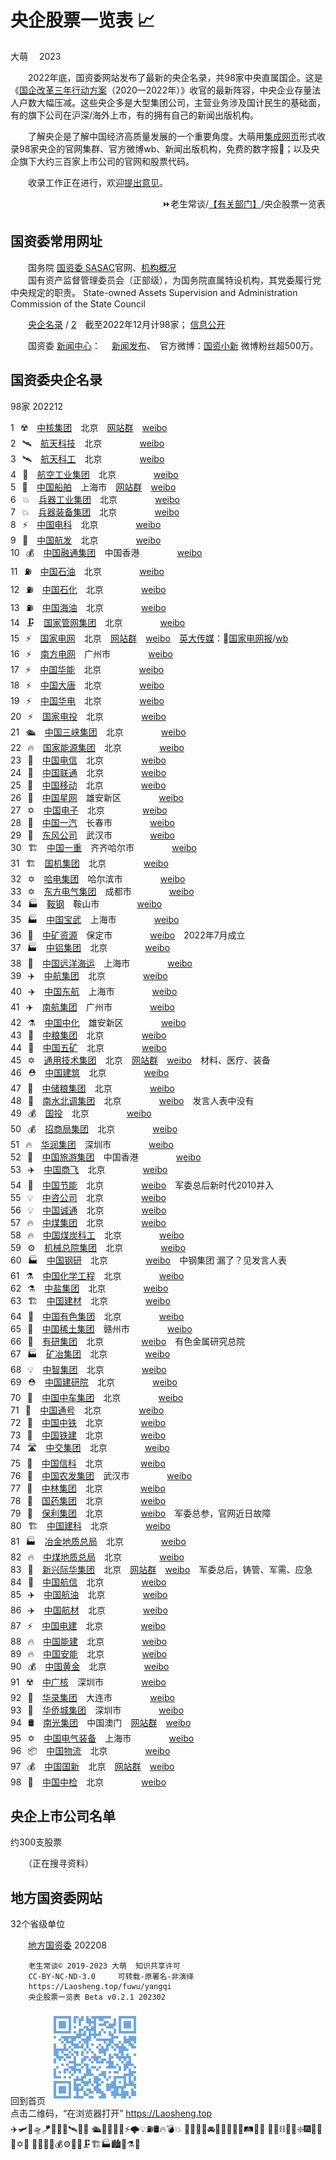 ﻿央企股票一览表 📈
=================
大萌　	2023

<base target="_blank">

　　2022年底，国资委网站发布了最新的央企名录，共98家中央直属国企。这是《[国企改革三年行动方案](http://www.sasac.gov.cn/n4470048/n13461446/n15390485/)（2020—2022年）》收官的最新阵容，中央企业存量法人户数大幅压减。这些央企多是大型集团公司，主营业务涉及国计民生的基础面，有的旗下公司在沪深/海外上市，有的拥有自己的新闻出版机构。

　　了解央企是了解中国经济高质量发展的一个重要角度。大萌用[集成网页](https://diamonwoo.github.io/LSIP)形式收录98家央企的官网集群、官方微博wb、新闻出版机构，免费的数字报📰；以及央企旗下大约三百家上市公司的官网和股票代码。

　　收录工作正在进行，欢迎[提出意见](https://xoyondo.com/mb/yY8PqZMjKUgdcpn)。

<div align="right">
⏩老生常谈/<a href="https://Laosheng.top/fuwu" target="_top">【有关部门】</a>/央企股票一览表
</div>


国资委常用网址
--------------

　　国务院 [国资委 SASAC](http://www.sasac.gov.cn)官网、[机构概况](http://www.sasac.gov.cn/n2588020/index.html)  
　　国有资产监督管理委员会（正部级），为国务院直属特设机构，其党委履行党中央规定的职责。
	State-owned Assets Supervision and Administration Commission of the State Council

　　[央企名录](http://www.sasac.gov.cn/n4422011/n14158800/n14158998/c14159097/content.html) / [2](http://www.sasac.gov.cn/n2588035/n2641579/n2641645/)　截至2022年12月计98家；
	[信息公开](http://xxgk.sasac.gov.cn:8080/gdnps/pc/index.jsp)

　　国资委 [新闻中心](http://www.sasac.gov.cn/n2588020/n2877938/n2879597/)：
　[新闻发布](http://www.sasac.gov.cn/n2588025/)、　官方微博：[国资小新](https://weibo.com/guozixiaoxin) 微博粉丝超500万。


国资委央企名录
--------------
98家	202212

1⠀☢️⠀	[中核集团](http://www.cnnc.com.cn "中国核工业集团有限公司")⠀	北京	⠀[网站群](http://www.cnnc.com.cn/cnnc/xxgk/gkml/qyjbxx/cydw55/index.html)	⠀[weibo](https://weibo.com/cnnc#中核集团)⠀		  
2⠀🛰⠀	[航天科技](http://www.spacechina.com "中国航天科技集团有限公司")⠀	北京	　　　	⠀[weibo](https://weibo.com/n/中国航天科技集团)⠀		  
3⠀🛰⠀	[航天科工](http://www.casic.com.cn "中国航天科工集团有限公司")⠀	北京	　　　	⠀[weibo](https://weibo.com/n/中国航天科工)⠀		  
4⠀🚀⠀	[航空工业集团](http://www.avic.com.cn "中国航空工业集团有限公司")⠀	北京	　　　	⠀[weibo](https://weibo.com/n/航空工业)⠀		  
5⠀🚢⠀	[中国船舶](http://www.csic.com.cn "中国船舶集团有限公司")⠀	上海市	⠀[网站群](http://www.csic.com.cn/n11/)	⠀[weibo](https://weibo.com/n/中国船舶)⠀		  
6⠀💥⠀	[兵器工业集团](http://www.norincogroup.com.cn "中国兵器工业集团有限公司")⠀	北京	　　　	⠀[weibo](https://weibo.com/n/兵工之声)⠀		  
7⠀💥⠀	[兵器装备集团](http://www.csgc.com.cn "中国兵器装备集团有限公司")⠀	北京	　　　	⠀[weibo](https://weibo.com/n/中国兵器装备集团)⠀		  
8⠀⚡⠀	[中国电科](http://www.cetc.com.cn "中国电子科技集团有限公司")⠀	北京	　　　	⠀[weibo](https://weibo.com/n/中国电科)⠀		  
9⠀🚀⠀	[中国航发](http://www.aecc.cn "中国航空发动机集团有限公司")⠀	北京	　　　	⠀[weibo](https://weibo.com)⠀		  
10⠀💰⠀	[中国融通集团](https://www.crtamg.com.cn "中国融通资产管理集团有限公司")⠀	中国香港	　　　	⠀[weibo](https://weibo.com)⠀		  
11⠀⛽⠀	[中国石油](http://www.cnpc.com.cn "中国石油天然气集团有限公司")⠀	北京	　　　	⠀[weibo](https://weibo.com/n/中国石油)⠀		  
12⠀⛽⠀	[中国石化](http://www.sinopecgroup.com "中国石油化工集团有限公司")⠀	北京	　　　	⠀[weibo](https://weibo.com/n/中国石化)⠀		  
13⠀⛽⠀	[中国海油](http://www.cnooc.com.cn "中国海洋石油集团有限公司")⠀	北京	　　　	⠀[weibo](https://weibo.com/n/图说海油)⠀		  
14⠀🗜️⠀	[国家管网集团](http://www.pipechina.com.cn "国家石油天然气管网集团有限公司")⠀	北京	　　　	⠀[weibo](https://weibo.com)⠀		  
15⠀⚡⠀	[国家电网](http://www.sgcc.com.cn "国家电网有限公司")⠀	北京	⠀[网站群](http://www.sgcc.com.cn/html/sgcc_main/col2017012538/column_2017012538_1.shtml)	⠀[weibo](https://weibo.com/n/国家电网?电网头条)⠀	[英大传媒](http://www.indaa.com.cn)：📰[国家电网报](https://epaper.sgcctop.com/)/[wb](https://weibo.com/stategridnews)	  
16⠀⚡⠀	[南方电网](http://www.csg.cn "中国南方电网有限责任公司")⠀	广州市	　　　	⠀[weibo](https://weibo.com/n/南网50Hz)⠀		  
17⠀⚡⠀	[中国华能](http://www.chng.com.cn "中国华能集团有限公司")⠀	北京	　　　	⠀[weibo](https://weibo.com/n/中国华能)⠀		  
18⠀⚡⠀	[中国大唐](http://www.china-cdt.com "中国大唐集团有限公司")⠀	北京	　　　	⠀[weibo](https://weibo.com/n/美丽大唐)⠀		  
19⠀⚡⠀	[中国华电](http://www.chd.com.cn "中国华电集团有限公司")⠀	北京	　　　	⠀[weibo](https://weibo.com/n/中国华电)⠀		  
20⠀⚡⠀	[国家电投](http://www.spic.com.cn "国家电力投资集团有限公司")⠀	北京	　　　	⠀[weibo](https://weibo.com/n/国家电投)⠀		  
21⠀🛳⠀	[中国三峡集团](http://www.ctg.com.cn "中国长江三峡集团有限公司")⠀	北京	　　　	⠀[weibo](https://weibo.com/n/中国三峡集团)⠀		  
22⠀🔥⠀	[国家能源集团](http://www.ceic.com "国家能源投资集团有限责任公司")⠀	北京	　　　	⠀[weibo](https://weibo.com/n/国家能源集团之声)⠀		  
23⠀📶⠀	[中国电信](http://www.chinatelecom.com.cn "中国电信集团有限公司")⠀	北京	　　　	⠀[weibo](https://weibo.com/n/中国电信)⠀		  
24⠀📶⠀	[中国联通](http://www.chinaunicom.com.cn "中国联合网络通信集团有限公司")⠀	北京	　　　	⠀[weibo](https://weibo.com/n/中国联通)⠀		  
25⠀📶⠀	[中国移动](http://www.10086.cn "中国移动通信集团有限公司")⠀	北京	　　　	⠀[weibo](https://weibo.com/n/中国移动)⠀		  
26⠀📶⠀	[中国星网]( "中国卫星网络集团有限公司")⠀	雄安新区	　　　	⠀[weibo](https://weibo.com)⠀		  
27⠀✡⠀	[中国电子](http://www.cec.com.cn "中国电子信息产业集团有限公司")⠀	北京	　　　	⠀[weibo](https://weibo.com/n/CEC中国电子)⠀		  
28⠀🚚⠀	[中国一汽](http://www.faw.com.cn "中国第一汽车集团有限公司")⠀	长春市	　　　	⠀[weibo](https://weibo.com/n/中国一汽)⠀		  
29⠀🚚⠀	[东风公司](http://www.dfmc.com.cn "东风汽车集团有限公司")⠀	武汉市	　　　	⠀[weibo](https://weibo.com/n/东风汽车)⠀		  
30⠀🏗⠀	[中国一重](http://www.cfhi.com "中国一重集团有限公司")⠀	齐齐哈尔市	　　　	⠀[weibo](https://weibo.com)⠀		  
31⠀🏗⠀	[国机集团](http://www.sinomach.com.cn "中国机械工业集团有限公司")⠀	北京	　　　	⠀[weibo](https://weibo.com/n/中机建设集团)⠀		  
32⠀✡⠀	[哈电集团](http://www.harbin-electric.com "哈尔滨电气集团有限公司")⠀	哈尔滨市	　　　	⠀[weibo](https://weibo.com)⠀		  
33⠀✡⠀	[东方电气集团](http://www.dongfang.com "中国东方电气集团有限公司")⠀	成都市	　　　	⠀[weibo](https://weibo.com/n/东方电气)⠀		  
34⠀🏭⠀	[鞍钢](http://www.ansteel.cn "鞍钢集团有限公司")⠀	鞍山市	　　　	⠀[weibo](https://weibo.com/n/鞍钢集团)⠀		  
35⠀🏭⠀	[中国宝武](http://www.baowugroup.com "中国宝武钢铁集团有限公司")⠀	上海市	　　　	⠀[weibo](https://weibo.com/n/友爱的宝武)⠀		  
36⠀🧲⠀	[中矿资源]( "中国矿产资源集团有限公司")⠀	保定市	　　　	⠀[weibo](https://weibo.com)⠀	2022年7月成立	  
37⠀🏭⠀	[中铝集团](https://www.chinalco.com.cn "中国铝业集团有限公司")⠀	北京	　　　	⠀[weibo](https://weibo.com)⠀		  
38⠀🚢⠀	[中国远洋海运](http://www.coscoshipping.com "中国远洋海运集团有限公司")⠀	上海市	　　　	⠀[weibo](https://weibo.com/n/中国远洋海运杂志社)⠀		  
39⠀✈️⠀	[中航集团](http://www.airchinagroup.com "中国航空集团有限公司")⠀	北京	　　　	⠀[weibo](https://weibo.com/n/中国国际航空)⠀		  
40⠀✈️⠀	[中国东航](http://www.ceair.com "中国东方航空集团有限公司")⠀	上海市	　　　	⠀[weibo](https://weibo.com/n/中国东方航空)⠀		  
41⠀✈️⠀	[南航集团](http://www.csair.cn "中国南方航空集团有限公司")⠀	广州市	　　　	⠀[weibo](https://weibo.com/n/中国南方航空)⠀		  
42⠀⚗️⠀	[中国中化](http://www.sinochem.com "中国中化控股有限责任公司")⠀	雄安新区	　　　	⠀[weibo](https://weibo.com/n/中国中化)⠀		  
43⠀🌾⠀	[中粮集团](http://www.cofco.com "中粮集团有限公司")⠀	北京	　　　	⠀[weibo](https://weibo.com/n/中粮COFCO)⠀		  
44⠀🧲⠀	[中国五矿](http://www.minmetals.com.cn "中国五矿集团有限公司")⠀	北京	　　　	⠀[weibo](https://weibo.com/n/中国五矿)⠀		  
45⠀✡⠀	[通用技术集团](http://www.gt.cn "中国通用技术（集团）控股有限责任公司")⠀	北京	⠀[网站群](http://www.gt.cn/hxzy/)	⠀[weibo](https://weibo.com/n/通用技术)⠀	材料、医疗、装备	  
46⠀⛑️⠀	[中国建筑](http://www.cscec.com "中国建筑集团有限公司")⠀	北京	　　　	⠀[weibo](https://weibo.com/n/中国建筑)⠀		  
47⠀🌾⠀	[中储粮集团](http://www.sinograin.com.cn "中国储备粮管理集团有限公司")⠀	北京	　　　	⠀[weibo](https://weibo.com/n/中储粮集团)⠀		  
48⠀🌊⠀	[南水北调集团](http://www.csnwd.com.cn "中国南水北调集团有限公司")⠀	北京	　　　	⠀[weibo](https://weibo.com)⠀	发言人表中没有	  
49⠀💰⠀	[国投](http://www.sdic.com.cn "国家开发投资集团有限公司")⠀	北京	　　　	⠀[weibo](https://weibo.com/n/国投集团)⠀		  
50⠀💰⠀	[招商局集团](http://www.cmhk.com "招商局集团有限公司")⠀	北京	　　　	⠀[weibo](https://weibo.com)⠀		  
51⠀🔥⠀	[华润集团](http://www.crc.com.hk "华润（集团）有限公司")⠀	深圳市	　　　	⠀[weibo](https://weibo.com)⠀		  
52⠀🎠⠀	[中国旅游集团](https://www.ctg.cn "中国旅游集团有限公司／香港中旅(集团)有限公司")⠀	中国香港	　　　	⠀[weibo](https://weibo.com)⠀		  
53⠀✈️⠀	[中国商飞](http://www.comac.cc "中国商用飞机有限责任公司")⠀	北京	　　　	⠀[weibo](https://weibo.com/n/中国商飞)⠀		  
54⠀👥⠀	[中国节能](http://www.cecep.cn "中国节能环保集团有限公司")⠀	北京	　　　	⠀[weibo](https://weibo.com)⠀	军委总后新时代2010并入	  
55⠀💡⠀	[中咨公司](http://www.ciecc.com.cn "中国国际工程咨询有限公司")⠀	北京	　　　	⠀[weibo](https://weibo.com)⠀		  
56⠀💡⠀	[中国诚通](http://www.cctgroup.com.cn "中国诚通控股集团有限公司")⠀	北京	　　　	⠀[weibo](https://weibo.com/n/中国诚通)⠀		  
57⠀🔥⠀	[中煤集团](http://www.chinacoal.com "中国中煤能源集团有限公司")⠀	北京	　　　	⠀[weibo](https://weibo.com)⠀		  
58⠀🔥⠀	[中国煤炭科工](http://www.ccteg.cn "中国煤炭科工集团有限公司")⠀	北京	　　　	⠀[weibo](https://weibo.com/n/中国煤炭科工集团)⠀		  
59⠀⚙⠀	[机械总院集团](http://www.cam.com.cn "中国机械科学研究总院集团有限公司")⠀	北京	　　　	⠀[weibo](https://weibo.com)⠀		  
60⠀🏭⠀	[中国钢研](http://www.cisri.com.cn "中国钢研科技集团有限公司")⠀	北京	　　　	⠀[weibo](https://weibo.com/n/中国钢研)⠀	中钢集团 漏了？见发言人表	  
61⠀⚗️⠀	[中国化学工程](http://www.cncec.cn "中国化学工程集团有限公司")⠀	北京	　　　	⠀[weibo](https://weibo.com/n/中国化学)⠀		  
62⠀⚗️⠀	[中盐集团](http://www.chinasalt.com.cn "中国盐业集团有限公司")⠀	北京	　　　	⠀[weibo](https://weibo.com/n/中国盐业总公司)⠀		  
63⠀🏗⠀	[中国建材](http://www.cnbm.com.cn "中国建材集团有限公司")⠀	北京	　　　	⠀[weibo](https://weibo.com)⠀		  
64⠀🧲⠀	[中国有色集团](http://www.cnmc.com.cn "中国有色矿业集团有限公司")⠀	北京	　　　	⠀[weibo](https://weibo.com)⠀		  
65⠀🧲⠀	[中国稀土集团](https://www.regcc.cn "中国稀土集团有限公司")⠀	赣州市	　　　	⠀[weibo](https://weibo.com)⠀		  
66⠀🧲⠀	[有研集团](http://www.grinm.com "中国有研科技集团有限公司")⠀	北京	　　　	⠀[weibo](https://weibo.com)⠀	有色金属研究总院	  
67⠀🏭⠀	[矿冶集团](http://www.bgrimm.com "矿冶科技集团有限公司")⠀	北京	　　　	⠀[weibo](https://weibo.com)⠀		  
68⠀💡⠀	[中智集团](http://www.ciic.com.cn "中国国际技术智力合作集团有限公司")⠀	北京	　　　	⠀[weibo](https://weibo.com/n/中智集团)⠀		  
69⠀⛑️⠀	[中国建研院](http://www.cabr.com.cn "中国建筑科学研究院有限公司")⠀	北京	　　　	⠀[weibo](https://weibo.com/n/中国建研院)⠀		  
70⠀🚉⠀	[中国中车集团](http://www.crrcgc.cc "中国中车集团有限公司")⠀	北京	　　　	⠀[weibo](https://weibo.com/n/中国中车)⠀		  
71⠀🚉⠀	[中国通号](http://www.crsc.cn "中国铁路通信信号集团有限公司")⠀	北京	　　　	⠀[weibo](https://weibo.com)⠀		  
72⠀🚉⠀	[中国中铁](http://www.crecg.com "中国铁路工程集团有限公司")⠀	北京	　　　	⠀[weibo](https://weibo.com/n/中国中铁)⠀		  
73⠀🚉⠀	[中国铁建](http://www.crcc.cn "中国铁道建筑集团有限公司")⠀	北京	　　　	⠀[weibo](https://weibo.com/n/中国铁建)⠀		  
74⠀🛣️⠀	[中交集团](http://www.ccccltd.cn "中国交通建设集团有限公司")⠀	北京	　　　	⠀[weibo](https://weibo.com/n/中国交建)⠀		  
75⠀📶⠀	[中国信科](http://www.cict.com "中国信息通信科技集团有限公司")⠀	北京	　　　	⠀[weibo](https://weibo.com/n/信科视界)⠀		  
76⠀🌾⠀	[中国农发集团](http://www.cnadc.com.cn "中国农业发展集团有限公司")⠀	武汉市	　　　	⠀[weibo](https://weibo.com)⠀		  
77⠀🌲⠀	[中林集团](http://www.cfgc.cn "中国林业集团有限公司")⠀	北京	　　　	⠀[weibo](https://weibo.com/n/中林集团)⠀		  
78⠀💊⠀	[国药集团](http://www.sinopharm.com "中国医药集团有限公司")⠀	北京	　　　	⠀[weibo](https://weibo.com)⠀		  
79⠀👥⠀	[保利集团](https://www.poly.com.cn "中国保利集团有限公司")⠀	北京	　　　	⠀[weibo](https://weibo.com)⠀	军委总参，官网近日故障	  
80⠀🏗⠀	[中国建科](http://www.cadreg.com.cn "中国建设科技有限公司")⠀	北京	　　　	⠀[weibo](https://weibo.com)⠀		  
81⠀🏭⠀	[冶金地质总局](http://www.cmgb.com.cn "中国冶金地质总局")⠀	北京	　　　	⠀[weibo](https://weibo.com)⠀		  
82⠀🔥⠀	[中煤地质总局](http://www.ccgc.cn "中国煤炭地质总局")⠀	北京	　　　	⠀[weibo](https://weibo.com/n/中国煤炭地质总局)⠀		  
83⠀👥⠀	[新兴际华集团](http://www.xxcig.com "新兴际华集团有限公司")⠀	北京	⠀[网站群](http://www.xxcig.com/web/jtwq/jtzz/index.shtml)	⠀[weibo](https://weibo.com/n/新兴际华集团)⠀	军委总后，铸管、军需、应急	  
84⠀📶⠀	[中国航信](http://www.travelsky.cn "中国民航信息集团有限公司")⠀	北京	　　　	⠀[weibo](https://weibo.com/n/中国航信工会)⠀		  
85⠀✈️⠀	[中国航油](http://www.cnaf.com "中国航空油料集团有限公司")⠀	北京	　　　	⠀[weibo](https://weibo.com/n/中国航油)⠀		  
86⠀✈️⠀	[中国航材](http://www.casc.com.cn "中国航空器材集团有限公司")⠀	北京	　　　	⠀[weibo](https://weibo.com)⠀		  
87⠀⚡⠀	[中国电建](http://www.powerchina.cn "中国电力建设集团有限公司")⠀	北京	　　　	⠀[weibo](https://weibo.com/n/电建微言)⠀		  
88⠀🔥⠀	[中国能建](http://www.ceec.net.cn "中国能源建设集团有限公司")⠀	北京	　　　	⠀[weibo](https://weibo.com/n/中国能建)⠀		  
89⠀🔥⠀	[中国安能](https://www.china-an.cn "中国安能建设集团有限公司")⠀	北京	　　　	⠀[weibo](https://weibo.com)⠀		  
90⠀💰⠀	[中国黄金](http://www.chinagoldgroup.com "中国黄金集团有限公司")⠀	北京	　　　	⠀[weibo](https://weibo.com/n/中国黄金ChinaGold)⠀		  
91⠀☢️⠀	[中广核](http://www.cgnpc.com.cn "中国广核集团有限公司")⠀	深圳市	　　　	⠀[weibo](https://weibo.com/n/中国广核集团)⠀		  
92⠀📼⠀	[华录集团](http://www.hualu.com.cn "中国华录集团有限公司")⠀	大连市	　　　	⠀[weibo](https://weibo.com)⠀		  
93⠀🎠⠀	[华侨城集团](http://www.chinaoct.com "华侨城集团有限公司")⠀	深圳市	　　　	⠀[weibo](https://weibo.com/n/OCT华侨城)⠀		  
94⠀🛢️⠀	[南光集团](http://www.namkwong.com.mo "南光（集团）有限公司／中国南光集团有限公司")⠀	中国澳门	⠀[网站群](http://www.namkwong.com.mo/col/col1887/)	⠀[weibo](https://weibo.com)⠀		  
95⠀✡⠀	[中国电气装备]( "中国电气装备集团有限公司")⠀	上海市	　　　	⠀[weibo](https://weibo.com)⠀		  
96⠀📦⠀	[中国物流]( "中国物流集团有限公司")⠀	北京	　　　	⠀[weibo](https://weibo.com)⠀		  
97⠀💰⠀	[中国国新](https://www.crhc.cn "中国国新控股有限责任公司")⠀	北京	⠀[网站群](https://www.crhc.cn2010/2016)	⠀[weibo](https://weibo.com/n/中国国新)⠀		  
98⠀🧪⠀	[中国中检](http://www.ccic.com "中国检验认证（集团）有限公司")⠀	北京	　　　	⠀[weibo](https://weibo.com)⠀		  


央企上市公司名单
----------------
约300支股票

　　（正在搜寻资料）


地方国资委网站
--------------
32个省级单位

　　[地方国资委](http://www.sasac.gov.cn/n4422011/n17627531/c17633273/content.html) 202208



```
	老生常谈© 2019-2023 大萌	知识共享许可
	CC-BY-NC-ND-3.0 	可转载-原署名-非演绎
	https://Laosheng.top/fuwu/yangqi
	央企股票一览表	Beta v0.2.1	202302
```

回到首页
<a href=".." title="返回老生常谈首页"><img src="../indexQR-Blue.png" /></a>  
点击二维码，“在浏览器打开” https://Laosheng.top  
✈️🛩️🚁🛸🪁🎯💨🚀🛰️📡🔭
🛳️🚢🚤⚓💧⚡🌩️💡⛽🛢️🔥💣💥
🚚🚛🚙🚗🚘🚌🚅🚉🚆🚂🛤🚃🚎️
💎🧲⛓️🧰✨❇️🎆🎇📶📱✡🌊
🌾🌿💊🧬💰️⚙️🔩🚧🗜️🏗️🏭🏙️🧱⚗️🧪
